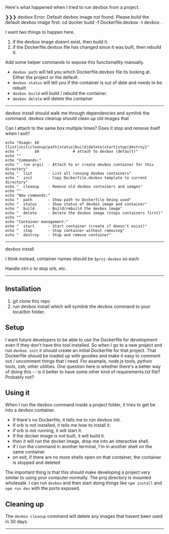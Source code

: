
Here's what happened when I tried to run devbox from a project.

❯❯❯ devbox
Error: Default devbox image not found.
Please build the default devbox image first:
  cd <devbox-repo-path>
  docker build -f Dockerfile.devbox -t devbox .

I want two things to happen here.
1. if the devbox image doesnt exist, then build it.
2. if the Dockerfile.devbox file has changed since it was built, then rebuild it.

Add some helper commands to expose this functionallity manually.
- `devbox path` will tell you which Dockerfile.devbox file its looking at. Either the project or the default.
- `devbox status` will tell you if the container is out of date and needs to be rebuilt.
- `devbox build` will build / rebuild the container.
- `devbox delete` will delete the container

---


devbox install should walk me through dependencies and symlink the command.
devbox cleanup should clean up old images that


Can I attach to the same box multiple times?
Does it stop and remove itself when I exit?



    echo "Usage: $0 {list|init|cleanup|path|status|build|delete|start|stop|destroy}"
    echo "       $0               # attach to devbox (default)"
    echo ""
    echo "Commands:"
    echo "  (no args)  - Attach to or create devbox container for this directory"
    echo "  list       - List all running devbox containers"
    echo "  init       - Copy Dockerfile.devbox template to current directory"
    echo "  cleanup    - Remove old devbox containers and images"
    echo ""
    echo "New commands:"
    echo "  path       - Show path to Dockerfile being used"
    echo "  status     - Show status of devbox image and container"
    echo "  build      - Build/rebuild the devbox image"
    echo "  delete     - Delete the devbox image (stops containers first)"
    echo ""
    echo "Container management:"
    echo "  start      - Start container (create if doesn't exist)"
    echo "  stop       - Stop container without removing"
    echo "  destroy    - Stop and remove container"




---

devbox install





I think instead, container names should be `$proj-devbox` so each


Handle ctrl-c to stop orb, etc.

---




## Installation

1. git clone this repo
2. run devbox install which will symlink the devbox command to your local/bin folder.

## Setup

I want future developers to be able to use the Dockerfile for development even if they don't have this tool installed.
So when I go to a new project and run `devbox init` it should create an initial Dockerfile for that project.
That Dockerfile should be loaded up with goodies and make it easy to comment out / uncomment things that I need. For example, node.js tools, python tools, zsh, other utilities. One question here is whether there's a better way of doing this -- is it better to have some other kind of requirements.txt file? Probably not?

## Using it

When I run the devbox command inside a project folder, it tries to get be into a devbox container.
- if there's no Dockerfile, it tells me to run devbox init.
- if orb is not installed, it tells me how to install it.
- if orb is not running, it will start it.
- if the docker image is not built, it will build it.
- then it will run the docker image, drop me into an interactive shell.
- if I run the command in another terminal, I'm in another shell on the same container
- on exit, if there are no more shells open on that container, the container is stopped and deleted

The important thing is that this should make developing a project very similar to using your computer normally. The proj directory is mounted wholesale. I can run `devbox` and then start doing things like `npm install` and `npm run dev` with the ports exposed.

## Cleaning up

The `devbox cleanup` command will delete any images that havent been used in 30 days.





---

